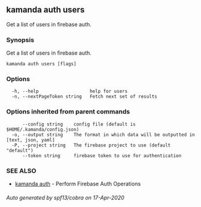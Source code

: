 ## kamanda auth users

Get a list of users in firebase auth.

### Synopsis

Get a list of users in firebase auth.

```
kamanda auth users [flags]
```

### Options

```
  -h, --help                   help for users
  -n, --nextPageToken string   Fetch next set of results
```

### Options inherited from parent commands

```
      --config string    config file (default is $HOME/.kamanda/config.json)
  -o, --output string    The format in which data will be outputted in [text, json, yaml]
  -P, --project string   The firebase project to use (default "default")
      --token string     firebase token to use for authentication
```

### SEE ALSO

* [kamanda auth](kamanda_auth.md)	 - Perform Firebase Auth Operations

###### Auto generated by spf13/cobra on 17-Apr-2020
